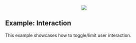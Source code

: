 <div align="center">
  <img src="https://avatars3.githubusercontent.com/u/2105791?v=3&s=200" />
</div>

## Example: Interaction

This example showcases how to toggle/limit user interaction.
